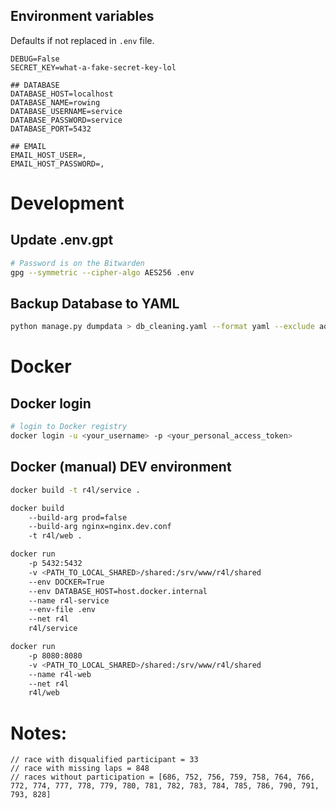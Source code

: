 ## Environment variables
Defaults if not replaced in `.env` file.
```
DEBUG=False
SECRET_KEY=what-a-fake-secret-key-lol

## DATABASE
DATABASE_HOST=localhost
DATABASE_NAME=rowing
DATABASE_USERNAME=service
DATABASE_PASSWORD=service
DATABASE_PORT=5432

## EMAIL
EMAIL_HOST_USER=,
EMAIL_HOST_PASSWORD=,
```

# Development
## Update .env.gpt
```sh
# Password is on the Bitwarden
gpg --symmetric --cipher-algo AES256 .env
```

## Backup Database to YAML
```sh
python manage.py dumpdata > db_cleaning.yaml --format yaml --exclude admin.logentry --exclude auth --exclude sessions --exclude contenttypes
```

# Docker
## Docker login
```sh
# login to Docker registry
docker login -u <your_username> -p <your_personal_access_token>
```

## Docker (manual) DEV environment
```sh
docker build -t r4l/service .

docker build
	--build-arg prod=false 
	--build-arg nginx=nginx.dev.conf
	-t r4l/web .

docker run
	-p 5432:5432
	-v <PATH_TO_LOCAL_SHARED>/shared:/srv/www/r4l/shared
	--env DOCKER=True
	--env DATABASE_HOST=host.docker.internal
	--name r4l-service
	--env-file .env
	--net r4l
	r4l/service 

docker run
	-p 8080:8080
	-v <PATH_TO_LOCAL_SHARED>/shared:/srv/www/r4l/shared
	--name r4l-web
	--net r4l
	r4l/web 
```

# Notes:
```
// race with disqualified participant = 33
// race with missing laps = 848
// races without participation = [686, 752, 756, 759, 758, 764, 766, 772, 774, 777, 778, 779, 780, 781, 782, 783, 784, 785, 786, 790, 791, 793, 828]
```